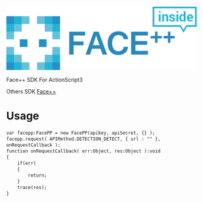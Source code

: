 ![Face++](/image/facepp_inside.png)

Face++ SDK For ActionScript3

Others SDK [Face++](https://github.com/FacePlusPlus)

Usage
=====

```
var facepp:FacePP = new FacePP(apikey, apiSecret, {} );
facepp.request( APIMethod.DETECTION_DETECT, { url : "" }, onRequestCallback );
function onRequestCallback( err:Object, res:Object ):void
{
	if(err)
	{
		return;
	}
	trace(res);
}
```
